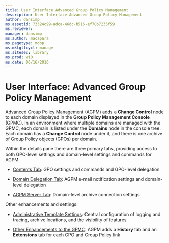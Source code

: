 ```yaml
---
title: User Interface Advanced Group Policy Management
description: User Interface Advanced Group Policy Management
author: dansimp
ms.assetid: 73324c99-adca-46dc-b516-ef78b7235f59
ms.reviewer: 
manager: dansimp
ms.author: macapara
ms.pagetype: mdop
ms.mktglfcycl: manage
ms.sitesec: library
ms.prod: w10
ms.date: 06/16/2016
---
```



# User Interface: Advanced Group Policy Management


Advanced Group Policy Management (AGPM) adds a **Change Control** node to each domain displayed in the **Group Policy Management Console** (GPMC). In an environment where multiple domains are managed with the GPMC, each domain is listed under the **Domains** node in the console tree. Each domain has a **Change Control** node under it, and there is one archive of Group Policy objects (GPOs) per domain.

Within the details pane there are three primary tabs, providing access to both GPO-level settings and domain-level settings and commands for AGPM.

-   [Contents Tab](contents-tab.md): GPO settings and commands and GPO-level delegation

-   [Domain Delegation Tab](domain-delegation-tab.md): AGPM e-mail notification settings and domain-level delegation

-   [AGPM Server Tab](agpm-server-tab.md): Domain-level archive connection settings

Other enhancements and settings:

-   [Administrative Template Settings](administrative-template-settings.md): Central configuration of logging and tracing, archive locations, and the visibility of features

-   [Other Enhancements to the GPMC](other-enhancements-to-the-gpmc.md): AGPM adds a **History** tab and an **Extensions** tab for each GPO and Group Policy link

 

 





